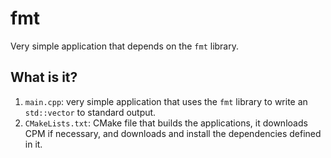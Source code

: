 # fmt

Very simple application that depends on the `fmt` library.

## What is it?

1. `main.cpp`: very simple application that uses the `fmt` library
   to write an `std::vector` to standard output.
1. `CMakeLists.txt`: CMake file that builds the applications, it
   downloads CPM if necessary, and downloads and install the
   dependencies defined in it.
